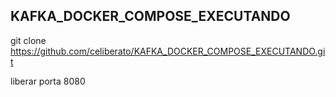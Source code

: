 ## KAFKA_DOCKER_COMPOSE_EXECUTANDO

git clone https://github.com/celiberato/KAFKA_DOCKER_COMPOSE_EXECUTANDO.git

liberar porta 8080
